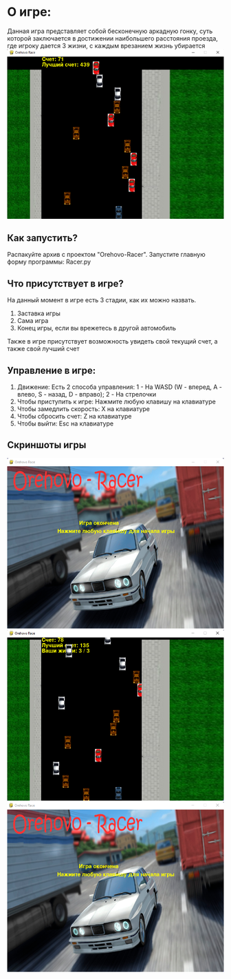 # О игре:

Данная игра представляет собой бесконечную аркадную гонку, суть которой заключается в достижении наибольшего расстояния
проезда, где игроку дается 3 жизни, с каждым врезанием жизнь убирается
![](readme_images/main.png)

## Как запустить?

Распакуйте архив с проектом "Orehovo-Racer". Запустите главную форму программы: Racer.py

## Что присутствует в игре?

На данный момент в игре есть 3 стадии, как их можно назвать.

1. Заставка игры
2. Сама игра
3. Конец игры, если вы врежетесь в другой автомобиль

Также в игре присутствует возможность увидеть свой текущий счет, а также свой лучший счет

## Управление в игре:

1. Движение: Есть 2 способа управления: 1 - На WASD (W - вперед, A - влево, S - назад, D - вправо); 2 - На стрелочки
2. Чтобы приступить к игре:
   Нажмите любую клавишу на клавиатуре
3. Чтобы замедлить скорость: X на клавиатуре
4. Чтобы сбросить счет: Z на клавиатуре
5. Чтобы выйти: Esc на клавиатуре

## Скриншоты игры

![](readme_images/screen1.png)
![](readme_images/screen2.png)
![](readme_images/screen3.png)